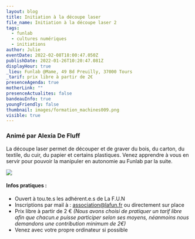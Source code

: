 ```yaml
---
layout: blog
title: Initiation à la découpe laser
file_name: Initiation à la découpe laser 2
tags:
  - funlab
  - cultures numériques
  - initiations
author: Julie
eventDate: 2022-02-08T18:00:47.050Z
publishDate: 2022-01-26T10:20:47.081Z
displayHour: true
_lieu: Funlab @Mame, 49 Bd Preuilly, 37000 Tours
_tarif: prix libre à partir de 2€
presenceAgenda: true
motherLink: ""
presenceActualites: false
bandeauInfo: true
youngFriendly: false
thumbnail: images/formation_machines009.png
visible: true
---
```

### Animé par Alexia De Fluff

La découpe laser permet de découper et de graver du bois, du carton, du textile, du cuir, du papier et certains plastiques.
Venez apprendre à vous en servir pour pouvoir la manipuler en autonomie au Funlab par la suite.

![](images/formation_machines009.png)

#### Infos pratiques :

* Ouvert à tou.te.s les adhérent.e.s de La F.U.N
* Inscriptions par mail à : association@lafun.fr
  ou directement sur place
* Prix libre à partir de 2 €
  *(Nous avons choisi de pratiquer un tarif libre afin que chacun.e puisse participer selon ses moyens, néanmoins nous demandons une contribution minimum de 2€)*
* Venez avec votre propre ordinateur si possible